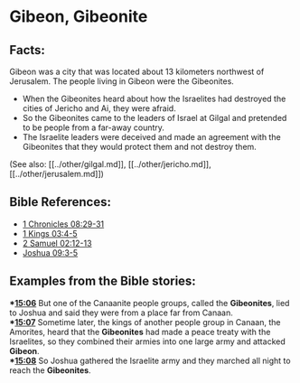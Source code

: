 # Gibeon, Gibeonite #

## Facts: ##

Gibeon was a city that was located about 13 kilometers northwest of Jerusalem. The people living in Gibeon were the Gibeonites.

* When the Gibeonites heard about how the Israelites had destroyed the cities of Jericho and Ai, they were afraid.
* So the Gibeonites came to the leaders of Israel at Gilgal and pretended to be people from a far-away country. 
* The Israelite leaders were deceived and made an agreement with the Gibeonites that they would protect them and not destroy them.

(See also: [[../other/gilgal.md]], [[../other/jericho.md]], [[../other/jerusalem.md]])

## Bible References: ##

* [1 Chronicles 08:29-31](en/tn/1ch/help/08/29)
* [1 Kings 03:4-5](en/tn/1ki/help/03/04)
* [2 Samuel 02:12-13](en/tn/2sa/help/02/12)
* [Joshua 09:3-5](en/tn/jos/help/09/03)

## Examples from the Bible stories: ##

  __*[15:06](en/tn/obs/help/15/06)__ But one of the Canaanite people groups, called the __Gibeonites__, lied to Joshua and said they were from a place far from Canaan.  
  __*[15:07](en/tn/obs/help/15/07)__ Sometime later, the kings of another people group in Canaan, the Amorites, heard that the __Gibeonites__ had made a peace treaty with the Israelites, so they combined their armies into one large army and attacked __Gibeon__.  
  __*[15:08](en/tn/obs/help/15/08)__ So Joshua gathered the Israelite army and they marched all night to reach the __Gibeonites__.